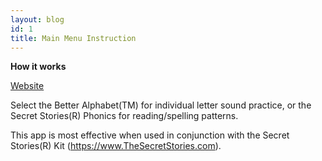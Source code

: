 ```yaml
---
layout: blog
id: 1
title: Main Menu Instruction
---
```

**How it works**

[Website](https://www.thesecretstories.com)

Select the Better Alphabet(TM) for individual letter sound practice, or the Secret Stories(R) Phonics for reading/spelling patterns. 

This app is most effective when used in conjunction with the Secret Stories(R) Kit (https://www.TheSecretStories.com).